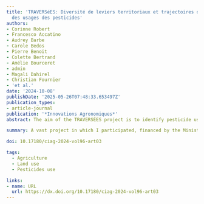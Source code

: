 ```yaml
---
title: 'TRAVERSéES: Diversité de leviers territoriaux et trajectoires de transition
  des usages des pesticides'
authors:
- Corinne Robert
- Francesco Accatino
- Audrey Barbe
- Carole Bedos
- Pierre Benoit
- Colette Bertrand
- Amélie Bourceret
- admin
- Magali Dahirel
- Christian Fournier
- 'et al.'
date: '2024-10-08'
publishDate: '2025-05-26T07:48:33.653497Z'
publication_types:
- article-journal
publication: '*Innovations Agronomiques*'
abstract: The aim of the TRAVERSÉES project is to identify pesticide use reduction trajectories in response to various territorial levers. For this, we undertook (1) an analysis of the ecological, economic, social, institutional and individual factors influencing changes in phytosanitary practices, which fed into (2) the development of a socio-ecosystem model simulating trajectories of practices in territories, which in turn served as a tool for (3) foresight work with various stakeholders in the Barrois region (Grand-Est). A variety of methods and a trans-disciplinary partnership were used in this project. The project led to the emergence of multiple and original proposals for territorial actions. It revealed a multiplicity of factors considered by farmers, associated with a diversity of levels of sensitivity to these factors.

summary: A vast project in which I participated, financed by the Ministries of Agriculture, the Environment, Health and Research, to phase out the use of pesticides.

doi: 10.17180/ciag-2024-vol96-art03

tags:
  - Agriculture
  - Land use
  - Pesticides use

links: 
- name: URL
  url: https://dx.doi.org/10.17180/ciag-2024-vol96-art03
---
```

